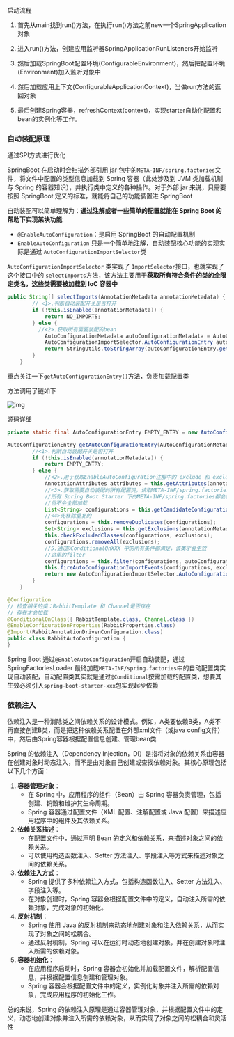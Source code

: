 启动流程

1. 首先从main找到run()方法，在执行run()方法之前new一个SpringApplication对象

2. 进入run()方法，创建应用监听器SpringApplicationRunListeners开始监听
3. 然后加载SpringBoot配置环境(ConfigurableEnvironment)，然后把配置环境(Environment)加入监听对象中
4. 然后加载应用上下文(ConfigurableApplicationContext)，当做run方法的返回对象
5. 最后创建Spring容器，refreshContext(context)，实现starter自动化配置和bean的实例化等工作。

### 自动装配原理

通过SPI方式进行优化

SpringBoot 在启动时会扫描外部引用 jar 包中的`META-INF/spring.factories`文件，将文件中配置的类型信息加载到 Spring 容器（此处涉及到 JVM 类加载机制与 Spring 的容器知识），并执行类中定义的各种操作。对于外部 jar 来说，只需要按照 SpringBoot 定义的标准，就能将自己的功能装置进 SpringBoot

自动装配可以简单理解为：**通过注解或者一些简单的配置就能在 Spring Boot 的帮助下实现某块功能**

- `@EnableAutoConfiguration`：是启用 SpringBoot 的自动配置机制
- `EnableAutoConfiguration` 只是一个简单地注解，自动装配核心功能的实现实际是通过 `AutoConfigurationImportSelector`类

`AutoConfigurationImportSelector` 类实现了 `ImportSelector`接口，也就实现了这个接口中的 `selectImports`方法，该方法主要用于**获取所有符合条件的类的全限定类名，这些类需要被加载到 IoC 容器中**

~~~java
public String[] selectImports(AnnotationMetadata annotationMetadata) {
        // <1>.判断自动装配开关是否打开
        if (!this.isEnabled(annotationMetadata)) {
            return NO_IMPORTS;
        } else {
          //<2>.获取所有需要装配的bean
            AutoConfigurationMetadata autoConfigurationMetadata = AutoConfigurationMetadataLoader.loadMetadata(this.beanClassLoader);
            AutoConfigurationImportSelector.AutoConfigurationEntry autoConfigurationEntry = this.getAutoConfigurationEntry(autoConfigurationMetadata, annotationMetadata);
            return StringUtils.toStringArray(autoConfigurationEntry.getConfigurations());
        }
    }
~~~

重点关注一下`getAutoConfigurationEntry()`方法，负责加载配置类

方法调用了链如下

![img](https://oss.javaguide.cn/github/javaguide/system-design/framework/spring/3c1200712655443ca4b38500d615bb70~tplv-k3u1fbpfcp-watermark.png)

源码详细

~~~java
private static final AutoConfigurationEntry EMPTY_ENTRY = new AutoConfigurationEntry();

AutoConfigurationEntry getAutoConfigurationEntry(AutoConfigurationMetadata autoConfigurationMetadata, AnnotationMetadata annotationMetadata) {
        //<1>.判断自动装配开关是否打开
        if (!this.isEnabled(annotationMetadata)) {
            return EMPTY_ENTRY;
        } else {
            //<2>.用于获取EnableAutoConfiguration注解中的 exclude 和 excludeName
            AnnotationAttributes attributes = this.getAttributes(annotationMetadata);
            //<3>.获取需要自动装配的所有配置类，读取META-INF/spring.factories
            //所有 Spring Boot Starter 下的META-INF/spring.factories都会被读取到
            //但不会全部加载
            List<String> configurations = this.getCandidateConfigurations(annotationMetadata, attributes);
            //<4>先移除重复的
            configurations = this.removeDuplicates(configurations);
            Set<String> exclusions = this.getExclusions(annotationMetadata, attributes);
            this.checkExcludedClasses(configurations, exclusions);
            configurations.removeAll(exclusions);
            //5.通过@ConditionalOnXXX 中的所有条件都满足，该类才会生效
            //这里的filter
            configurations = this.filter(configurations, autoConfigurationMetadata);
            this.fireAutoConfigurationImportEvents(configurations, exclusions);
            return new AutoConfigurationImportSelector.AutoConfigurationEntry(configurations, exclusions);
        }
    }
~~~



~~~java
@Configuration
// 检查相关的类：RabbitTemplate 和 Channel是否存在
// 存在才会加载
@ConditionalOnClass({ RabbitTemplate.class, Channel.class })
@EnableConfigurationProperties(RabbitProperties.class)
@Import(RabbitAnnotationDrivenConfiguration.class)
public class RabbitAutoConfiguration {
}
~~~

Spring Boot 通过`@EnableAutoConfiguration`开启自动装配，通过 SpringFactoriesLoader 最终加载`META-INF/spring.factories`中的自动配置类实现自动装配，自动配置类其实就是通过`@Conditional`按需加载的配置类，想要其生效必须引入`spring-boot-starter-xxx`包实现起步依赖

### 依赖注入

依赖注入是一种消除类之间依赖关系的设计模式。例如，A类要依赖B类，A类不再直接创建B类，而是把这种依赖关系配置在外部xml文件（或java config文件）中，然后由Spring容器根据配置信息创建、管理bean类

Spring 的依赖注入（Dependency Injection，DI）是指将对象的依赖关系由容器在创建对象时动态注入，而不是由对象自己创建或查找依赖对象。其核心原理包括以下几个方面：

1. **容器管理对象**：
   - 在 Spring 中，应用程序的组件（Bean）由 Spring 容器负责管理，包括创建、销毁和维护其生命周期。
   - Spring 容器通过配置文件（XML 配置、注解配置或 Java 配置）来描述应用程序中的组件及其依赖关系。
2. **依赖关系描述**：
   - 在配置文件中，通过声明 Bean 的定义和依赖关系，来描述对象之间的依赖关系。
   - 可以使用构造函数注入、Setter 方法注入、字段注入等方式来描述对象之间的依赖关系。
3. **依赖注入方式**：
   - Spring 提供了多种依赖注入方式，包括构造函数注入、Setter 方法注入、字段注入等。
   - 在对象创建时，Spring 容器会根据配置文件中的定义，自动注入所需的依赖对象，完成对象的初始化。
4. **反射机制**：
   - Spring 使用 Java 的反射机制来动态地创建对象和注入依赖关系，从而实现了对象之间的松耦合。
   - 通过反射机制，Spring 可以在运行时动态地创建对象，并在创建对象时注入所需的依赖对象。
5. **容器初始化**：
   - 在应用程序启动时，Spring 容器会初始化并加载配置文件，解析配置信息，并根据配置信息创建和管理对象。
   - Spring 容器会根据配置文件中的定义，实例化对象并注入所需的依赖对象，完成应用程序的初始化工作。

总的来说，Spring 的依赖注入原理是通过容器管理对象，并根据配置文件中的定义，动态地创建对象并注入所需的依赖对象，从而实现了对象之间的松耦合和灵活性